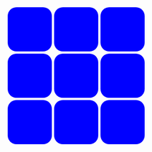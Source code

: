 <!doctype html>
<html>
	<head>
	<meta charset="utf-8">
	<title>九宫格</title>
	<style type="text/css">
    .a{
        height: 100px;
        width: 315px;
        margin-bottom: 5px;
    }
    .b{
        height: 100px;
        width: 100px;
        background-color:blue;
        float: left;
        margin-right: 5px;
        border: 0px;
        border-radius: 20px;
    }
	</style>
	</head>
<body>
<div class="body" align="center">
    <div class="a">
        <div class="b"></div>
        <div class="b"></div>
        <div class="b"></div>
    </div>
    <div class="a">
        <div class="b"></div>
        <div class="b"></div>
        <div class="b"></div>
    </div>
    <div class="a">
        <div class="b"></div>
        <div class="b"></div>
        <div class="b"></div>
    </div>
</div>
</body>
</html>






















































